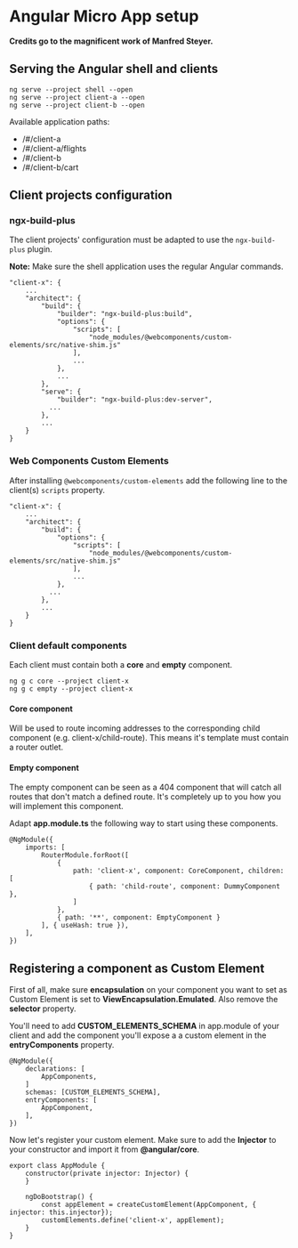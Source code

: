 # Angular Micro App setup

**Credits go to the magnificent work of Manfred Steyer.**

## Serving the Angular shell and clients

```
ng serve --project shell --open
ng serve --project client-a --open
ng serve --project client-b --open
```

Available application paths:

* /#/client-a
* /#/client-a/flights
* /#/client-b
* /#/client-b/cart

## Client projects configuration

### ngx-build-plus

The client projects' configuration must be adapted to use the `ngx-build-plus` plugin.

**Note:** Make sure the shell application uses the regular Angular commands.

```
"client-x": {
    ...
    "architect": {
        "build": {
            "builder": "ngx-build-plus:build",
            "options": {
                "scripts": [
                    "node_modules/@webcomponents/custom-elements/src/native-shim.js"
                ],
                ...
            },
            ...
        },
        "serve": {
            "builder": "ngx-build-plus:dev-server",
          ...
        },
        ...
    }
}
```

### Web Components Custom Elements

After installing `@webcomponents/custom-elements` add the following line to the client(s) `scripts` property.

```
"client-x": {
    ...
    "architect": {
        "build": {
            "options": {
                "scripts": [
                    "node_modules/@webcomponents/custom-elements/src/native-shim.js"
                ],
                ...
            },
          ...
        },
        ...
    }
}
```

### Client default components

Each client must contain both a **core** and **empty** component.

```
ng g c core --project client-x
ng g c empty --project client-x
```

#### Core component

Will be used to route incoming addresses to the corresponding child component (e.g. client-x/child-route).
This means it's template must contain a router outlet.

#### Empty component

The empty component can be seen as a 404 component that will catch all routes that don't match a defined route.
It's completely up to you how you will implement this component.

Adapt **app.module.ts** the following way to start using these components.

```
@NgModule({
    imports: [
        RouterModule.forRoot([
            {
                path: 'client-x', component: CoreComponent, children: [
                    { path: 'child-route', component: DummyComponent },
                ]
            },
            { path: '**', component: EmptyComponent }
        ], { useHash: true }),
    ],
})
```

## Registering a component as Custom Element

First of all, make sure **encapsulation** on your component you want to set as Custom Element is set to **ViewEncapsulation.Emulated**. Also remove the **selector** property.

You'll need to add **CUSTOM_ELEMENTS_SCHEMA** in app.module of your client and add the component you'll expose a a custom element in the **entryComponents** property.

```
@NgModule({
    declarations: [
        AppComponents,
    ]
    schemas: [CUSTOM_ELEMENTS_SCHEMA],
    entryComponents: [
        AppComponent,
    ],
})
```

Now let's register your custom element. Make sure to add the **Injector** to your constructor and import it from **@angular/core**.

```
export class AppModule { 
    constructor(private injector: Injector) {
    }

    ngDoBootstrap() {
        const appElement = createCustomElement(AppComponent, { injector: this.injector});
        customElements.define('client-x', appElement);
    }
}
```